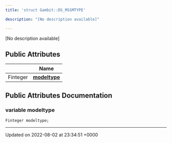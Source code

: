 ```yaml
---
title: 'struct Gambit::DS_MSSMTYPE'

description: "[No description available]"

---
```









[No description available]

## Public Attributes

|                | Name           |
| -------------- | -------------- |
| Finteger | **[modeltype](/documentation/code/main/classes/structgambit_1_1ds__mssmtype/#variable-modeltype)**  |

## Public Attributes Documentation

### variable modeltype

```
Finteger modeltype;
```


-------------------------------

Updated on 2022-08-02 at 23:34:51 +0000